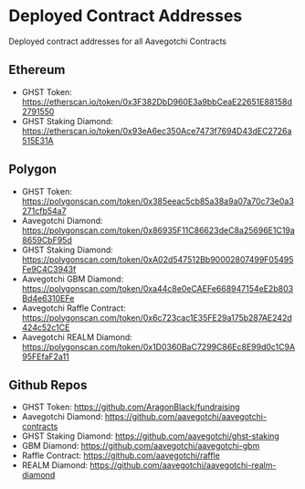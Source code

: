 # Deployed Contract Addresses
Deployed contract addresses for all Aavegotchi Contracts

## Ethereum

* GHST Token: https://etherscan.io/token/0x3F382DbD960E3a9bbCeaE22651E88158d2791550
* GHST Staking Diamond: https://etherscan.io/token/0x93eA6ec350Ace7473f7694D43dEC2726a515E31A

## Polygon

* GHST Token: https://polygonscan.com/token/0x385eeac5cb85a38a9a07a70c73e0a3271cfb54a7
* Aavegotchi Diamond: https://polygonscan.com/token/0x86935F11C86623deC8a25696E1C19a8659CbF95d
* GHST Staking Diamond: https://polygonscan.com/token/0xA02d547512Bb90002807499F05495Fe9C4C3943f
* Aavegotchi GBM Diamond: https://polygonscan.com/token/0xa44c8e0eCAEFe668947154eE2b803Bd4e6310EFe
* Aavegotchi Raffle Contract: https://polygonscan.com/token/0x6c723cac1E35FE29a175b287AE242d424c52c1CE
* Aavegotchi REALM Diamond: https://polygonscan.com/token/0x1D0360BaC7299C86Ec8E99d0c1C9A95FEfaF2a11

## Github Repos

* GHST Token: https://github.com/AragonBlack/fundraising
* Aavegotchi Diamond: https://github.com/aavegotchi/aavegotchi-contracts
* GHST Staking Diamond: https://github.com/aavegotchi/ghst-staking
* GBM Diamond: https://github.com/aavegotchi/aavegotchi-gbm
* Raffle Contract: https://github.com/aavegotchi/raffle
* REALM Diamond: https://github.com/aavegotchi/aavegotchi-realm-diamond
